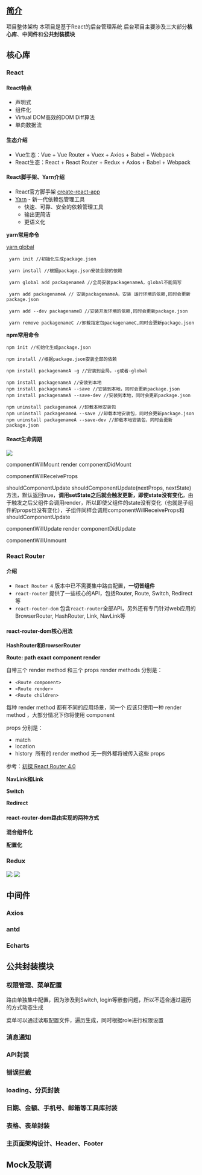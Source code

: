## [**简介**]()
项目整体架构
本项目是基于React的后台管理系统
后台项目主要涉及三大部分**核心库**、**中间件**和**公共封装模块**

## 核心库

### React

#### React特点

* 声明式
* 组件化
* Virtual DOM高效的DOM Diff算法
* 单向数据流

#### 生态介绍

* Vue生态：Vue + Vue Router + Vuex + Axios + Babel + Webpack
* React生态：React + React Router + Redux + Axios + Babel + Webpack

#### React脚手架、Yarn介绍

* React官方脚手架 [create-react-app](https://github.com/facebook/create-react-app)
* [Yarn](https://yarnpkg.com) - 新一代依赖包管理工具
  - 快速、可靠、安全的依赖管理工具
  - 输出更简洁
  - 更语义化

**yarn常用命令**

[yarn global](https://yarnpkg.com/en/docs/cli/global)

```
 yarn init //初始化生成package.json
 
 yarn install //根据package.json安装全部的依赖
 
 yarn global add packagenameA //全局安装packagenameA，global不能简写

 yarn add packagenameA // 安装packagenameA，安装 运行环境的依赖,同时会更新package.json

 yarn add --dev packagenameB //安装开发环境的依赖,同时会更新package.json

 yarn remove packagenameC //卸载指定包packagenameC,同时会更新package.json
```

**npm常用命令**

```
npm init //初始化生成package.json

npm install //根据package.json安装全部的依赖

npm install packagenameA -g //安装到全局，-g或者-global

npm install packagenameA //安装到本地
npm install packagenameA --save //安装到本地，同时会更新package.json
npm install packagenameA --save-dev //安装到本地，同时会更新package.json

npm uninstall packagenameA //卸载本地安装包
npm uninstall packagenameA --save //卸载本地安装包，同时会更新package.json
npm uninstall packagenameA --save-dev //卸载本地安装包，同时会更新package.json
```

#### React生命周期

![](media/15345657799528.jpg)


componentWillMount
render
componentDidMount

componentWillReceiveProps

shouldComponentUpdate
shouldComponentUpdate(nextProps, nextState)方法，默认返回true，**调用setState之后就会触发更新，即使state没有变化**，由于触发之后父组件会调用render，所以即使父组件的state没有变化（也就是子组件的props也没有变化），子组件同样会调用componentWillReceiveProps和shouldComponentUpdate



componentWillUpdate
render
componentDidUpdate

componentWillUnmount

### React Router

#### 介绍

* `React Router 4` 版本中已不需要集中路由配置，**一切皆组件**
* `react-router` 提供了一些核心的API，包括Router, Route, Switch, Redirect等
* `react-router-dom` 包含`react-router`全部API，另外还有专门针对web应用的BrowserRouter, HashRouter, Link, NavLink等

#### react-router-dom核心用法

**HashRouter和BrowserRouter**

**Route: path exact component render**

<Route> 自带三个 render method 和三个 props
render methods 分别是：

* `<Route component>`
* `<Route render>`
* `<Route children>`

每种 render method 都有不同的应用场景，同一个<Route> 应该只使用一种 render method ，大部分情况下你将使用 component 

props 分别是：

* match
* location
* history
 所有的 render method 无一例外都将被传入这些 props



参考：[初探 React Router 4.0](https://blog.csdn.net/sinat_17775997/article/details/69218382)

**NavLink和Link**

**Switch**

**Redirect**


#### react-router-dom路由实现的两种方式

**混合组件化**

**配置化**

### Redux

![](media/15350839226225.jpg)
![](media/15350840330762.jpg)


## 中间件

### Axios
### antd
### Echarts

## 公共封装模块

### 权限管理、菜单配置

路由单独集中配置，因为涉及到Switch, login等嵌套问题，所以不适合通过遍历的方式动态生成

菜单可以通过读取配置文件，遍历生成，同时根据role进行权限设置

### 消息通知
### API封装
### 错误拦截
### loading、分页封装
### 日期、金额、手机号、邮箱等工具库封装
### 表格、表单封装
### 主页面架构设计、Header、Footer

## Mock及联调







